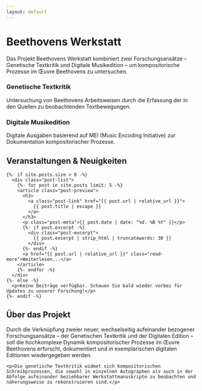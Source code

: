 ```yaml
---
layout: default
---
```


<div class="hero-section">
  <div class="wrapper">
    <h1>Beethovens Werkstatt</h1>
    <p>Das Projekt Beethovens Werkstatt kombiniert zwei Forschungsansätze – Genetische Textkritik und Digitale Musikedition – um kompositorische Prozesse im Œuvre Beethovens zu untersuchen.</p>
  </div>
</div>

<div class="wrapper">
  <div class="research-areas">
    <div class="research-area">
      <h3>Genetische Textkritik</h3>
      <p>Untersuchung von Beethovens Arbeitsweisen durch die Erfassung der in den Quellen zu beobachtenden Textbewegungen.</p>
    </div>
    <div class="research-area">
      <h3>Digitale Musikedition</h3>
      <p>Digitale Ausgaben basierend auf MEI (Music Encoding Initiative) zur Dokumentation kompositorischer Prozesse.</p>
    </div>
  </div>

  <div class="news-section">
    <h2>Veranstaltungen & Neuigkeiten</h2>
    
    {%- if site.posts.size > 0 -%}
      <div class="post-list">
        {%- for post in site.posts limit: 5 -%}
        <article class="post-preview">
          <h3>
            <a class="post-link" href="{{ post.url | relative_url }}">
              {{ post.title | escape }}
            </a>
          </h3>
          <p class="post-meta">{{ post.date | date: "%d. %B %Y" }}</p>
          {%- if post.excerpt -%}
            <div class="post-excerpt">
              {{ post.excerpt | strip_html | truncatewords: 30 }}
            </div>
          {%- endif -%}
          <a href="{{ post.url | relative_url }}" class="read-more">Weiterlesen...</a>
        </article>
        {%- endfor -%}
      </div>
    {%- else -%}
      <p>Keine Beiträge verfügbar. Schauen Sie bald wieder vorbei für Updates zu unserer Forschung!</p>
    {%- endif -%}
  </div>

  <div class="content-wrapper">
    <h2>Über das Projekt</h2>
    <p>Durch die Verknüpfung zweier neuer, wechselseitig aufeinander bezogener Forschungsansätze – der Genetischen Textkritik und der Digitalen Edition – soll die hochkomplexe Dynamik kompositorischer Prozesse im Œuvre Beethovens erforscht, dokumentiert und in exemplarischen digitalen Editionen wiedergegeben werden.</p>
    
    <p>Die genetische Textkritik widmet sich kompositorischen Schreibprozessen, die sowohl in einzelnen Autographen als auch in der Abfolge aufeinander beziehbarer Werkstattmanuskripte zu beobachten und näherungsweise zu rekonstruieren sind.</p>
  </div>
</div>
  
</div>

